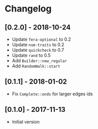 # Changelog

## [0.2.0] - 2018-10-24

- Update `fera-optional` to 0.2
- Update `num-traits` to 0.2
- Update `quickcheck` to 0.7
- Update `rand` to 0.5
- Add `Builder::new_regular`
- Add `RandomWalk::start`

## [0.1.1] - 2018-01-02

- Fix `Complete::ends` for larger edges ids

## [0.1.0] - 2017-11-13

- Initial version
